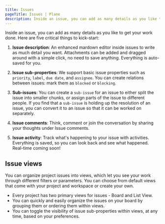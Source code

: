 ```yaml
---
title: Issues
pageTitle: Issues | Plane
description: Inside an issue, you can add as many details as you like to get your work done. Here are five critical things to kick-start.
---
```


Inside an issue, you can add as many details as you like to get your work done. Here are five critical things to kick-start:

1. **Issue description**: An enhanced mardown editor inside issues to write as much detail you want. Attachments can be added and dragged around with a simple click, no need to save anything. Everything is auto-saved for you.

2. **Issue sub-properties**: We support basic issue properties such as `priority`, `label`, `due date`, and `assignee`. You can create relations between issues: mark them as `blocked` or `blocking`.

3. **Sub-issues**: You can create a `sub-issue` for an issue to either split the issue into smaller chunks, or assign parts of the issue to different people. If you find that a `sub-issue` is holding up the resolution of an issue, you can convert it to an issue so that it can be worked on separately.

4. **Issue comments**: Think, comment or join the conversation by sharing your thoughts under Issue comments.

5. **Issue activity**: Track what's happening to your issue with activities. Everything is saved, so you can look back and see what happened. Real-time coming soon!

## Issue views

You can organize project issues into views, which let you see your work through different filters or parameters. You can choose from default views that come with your project and workspace or create your own.

- Every project has two primary views for issues - Board and List View.
- You can quickly and easily organize the issues on your board by grouping them or ordering them within views.
- You can toggle the visibility of issue sub-properties within views, at any time, based on your preferences.